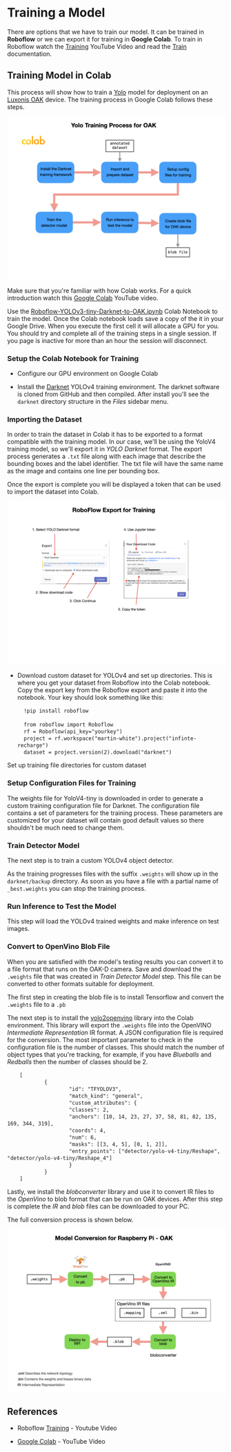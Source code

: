 # Training a Model
There are options that we have to train our model.  It can be trained in **Roboflow** or we can export it for training in **Google Colab**.  To train in Roboflow watch the [Training](https://www.youtube.com/watch?v=njWwmKLWVyE)  YouTube Video and read the [Train](https://docs.roboflow.com/train) documentation.  

## Training Model in Colab
This process will show how to train a [Yolo](https://pjreddie.com/darknet/yolo/) model for deployment on an [Luxonis OAK](https://shop.luxonis.com/collections/usb) device.  The training process in Google Colab follows these steps.

![Training](../images/FRCMachineLearning/FRCMachineLearning.010.jpeg)

Make sure that you're familiar with how Colab works. For a quick introduction watch this [Google Colab](https://www.youtube.com/watch?v=RLYoEyIHL6A&ab_channel=CodewithDogaOzgon) YouTube video. 

Use the [Roboflow-YOLOv3-tiny-Darknet-to-OAK.ipynb](https://colab.research.google.com/drive/1Sc6B-clNJZ3OBxCxIoddhLFxIYoJJzRT#scrollTo=JlPEcD7UkE4Q) Colab Notebook to train the model.  Once the Colab notebook loads save a copy of the it in your Google Drive.  When you execute the first cell it will allocate a GPU for you. You should try and complete all of the training steps in a single session.  If you page is inactive for more than an hour the session will disconnect.

### Setup the Colab Notebook for Training

- Configure our GPU environment on Google Colab

- Install the [Darknet](https://github.com/pjreddie/darknet) YOLOv4 training environment.  The darknet software is cloned from GitHub and then compiled.  After install you'll see the `darknet` directory structure in the *Files* sidebar menu.

### Importing the Dataset
In order to train the dataset in Colab it has to be exported to a format compatible with the training model.  In our case, we'll be using the YoloV4 training model, so we'll export it in *YOLO Darknet* format. The export process generates a `.txt` file along with each image that describe the bounding boxes and the label identifier. The txt file will have the same name as the image and contains one line per bounding box.

Once the export is complete you will be displayed a token that can be used to import the dataset into Colab.

![Generating Dataset](../images/FRCMachineLearning/FRCMachineLearning.006.jpeg)

- Download custom dataset for YOLOv4 and set up directories. This is where you get your dataset from Roboflow into the Colab notebook.  Copy the export key from the Roboflow export and paste it into the notebook.  Your key should look something like this:

        !pip install roboflow

        from roboflow import Roboflow
        rf = Roboflow(api_key="yourkey")
        project = rf.workspace("martin-white").project("infinte-recharge")
        dataset = project.version(2).download("darknet")

Set up training file directories for custom dataset

### Setup Configuration Files for Training
The weights file for YoloV4-tiny is downloaded in order to generate a custom training configuration file for Darknet.  The configuration file contains a set of parameters for the training process. These parameters are customized for your dataset will contain good default values so there shouldn't be much need to change them.


### Train Detector Model
The next step is to train a custom YOLOv4 object detector.

As the training progresses files with the suffix `.weights` will show up in the `darknet/backup` directory.  As soon as you have a file with a partial name of `_best.weights` you can stop the training process.

### Run Inference to Test the Model
This step will load the YOLOv4 trained weights and make inference on test images.  

### Convert to OpenVino Blob File
When you are satisfied with the model's testing results you can convert it to a file format that runs on the OAK-D camera.  Save and download the `.weights` file that was created in *Train Detector Model* step.  This file can be converted to other formats suitable for deployment.

The first step in creating the blob file is to install Tensorflow and convert the `.weights` file to a `.pb`

The next step is to install the [yolo2openvino](https://github.com/luxonis/yolo2openvino) library into the Colab environment.  This library will export the `.weights` file into the OpenVINO *Intermediate Representation* IR format. A JSON configuration file is required for the conversion. The most important parameter to check in the configuration file is the number of classes.  This should match the number of object types that you're tracking, for example, if you have *Blueballs* and *Redballs* then the number of classes should be 2.

        [
                {
                        "id": "TFYOLOV3",
                        "match_kind": "general",
                        "custom_attributes": {
                        "classes": 2,
                        "anchors": [10, 14, 23, 27, 37, 58, 81, 82, 135, 169, 344, 319],
                        "coords": 4,
                        "num": 6,
                        "masks": [[3, 4, 5], [0, 1, 2]],
                        "entry_points": ["detector/yolo-v4-tiny/Reshape", "detector/yolo-v4-tiny/Reshape_4"]
                        }
                }
        ]

Lastly, we install the *blobconverter* library and use it to convert IR files to the *OpenVino* to blob format that can be run on OAK devices. After this step is complete the *IR* and *blob* files can be downloaded to your PC.

The full conversion process is shown below.

![Converting Model](../images/FRCMachineLearning/FRCMachineLearning.008.jpeg)


## References
- Roboflow [Training](https://www.youtube.com/watch?v=njWwmKLWVyE) - Youtube Video

- [Google Colab](https://www.youtube.com/watch?v=RLYoEyIHL6A&ab_channel=CodewithDogaOzgon) - YouTube Video